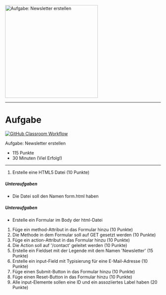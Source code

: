 <img src="https://studentenwerk-frankfurt.net/wp-content/uploads/2021/10/newsletter3.jpg" alt="Aufgabe: Newsletter erstellen" width="300"/>

---
# Aufgabe
[![GitHub Classroom Workflow](https://github.com/helsoc7/newsletter-html/actions/workflows/classroom.yml/badge.svg)](https://github.com/helsoc7/newsletter-html/actions/workflows/classroom.yml) 

Aufgabe: Newsletter erstellen
* 115 Punkte
* 30 Minuten (Viel Erfolg!)

---
1. Erstelle eine HTML5 Datei  (10 Punkte)
##### Unteraufgaben
* Die Datei soll den Namen form.html haben
##### Unteraufgaben
* Erstelle ein Formular im Body der html-Datei
1. Füge ein method-Attribut in das Formular hinzu (10 Punkte)
1. Die Methode in dem Formular soll auf GET gesetzt werden (10 Punkte)
1. Füge ein action-Attribut in das Formular hinzu (10 Punkte)
1. Die Action soll auf '/contact' geleitet werden (10 Punkte)
1. Erstelle ein Fieldset mit der Legende mit dem Namen 'Newsletter' (15 Punkte)
1. Erstelle ein input-Field mit Typisierung für eine E-Mail-Adresse (10 Punkte)
1. Füge einen Submit-Button in das Formular hinzu (10 Punkte)
1. Füge einen Reset-Button in das Formular hinzu (10 Punkte)
1. Alle input-Elemente sollen eine ID und ein assoziiertes Label haben (20 Punkte)
